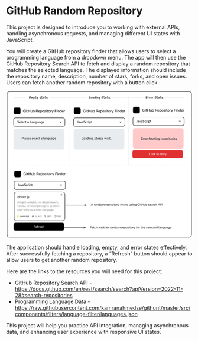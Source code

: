 # GitHub Random Repository

This project is designed to introduce you to working with external APIs, handling asynchronous requests, and managing different UI states with JavaScript.

You will create a GitHub repository finder that allows users to select a programming language from a dropdown menu. The app will then use the GitHub Repository Search API to fetch and display a random repository that matches the selected language. The displayed information should include the repository name, description, number of stars, forks, and open issues. Users can fetch another random repository with a button click.

![Result](./public/github-repo-finder-n2qz4.png)

The application should handle loading, empty, and error states effectively. After successfully fetching a repository, a “Refresh” button should appear to allow users to get another random repository.

Here are the links to the resources you will need for this project:

- GitHub Repository Search API - https://docs.github.com/en/rest/search/search?apiVersion=2022-11-28#search-repositories
- Programming Language Data - https://raw.githubusercontent.com/kamranahmedse/githunt/master/src/components/filters/language-filter/languages.json

This project will help you practice API integration, managing asynchronous data, and enhancing user experience with responsive UI states.
